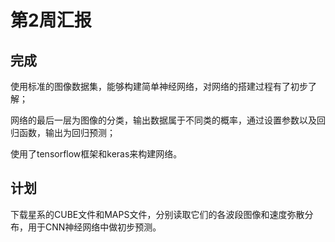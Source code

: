 # 第2周汇报

## 完成

使用标准的图像数据集，能够构建简单神经网络，对网络的搭建过程有了初步了解；

网络的最后一层为图像的分类，输出数据属于不同类的概率，通过设置参数以及回归函数，输出为回归预测；

使用了tensorflow框架和keras来构建网络。

## 计划

下载星系的CUBE文件和MAPS文件，分别读取它们的各波段图像和速度弥散分布，用于CNN神经网络中做初步预测。

